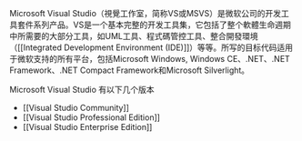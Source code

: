Microsoft Visual Studio（視覺工作室，简称VS或MSVS）是微软公司的开发工具套件系列产品。VS是一个基本完整的开发工具集，它包括了整个軟體生命週期中所需要的大部分工具，如UML工具、程式碼管控工具、整合開發環境（[[Integrated Development Environment (IDE)]]）等等。所写的目标代码适用于微软支持的所有平台，包括Microsoft Windows, Windows CE、.NET、.NET Framework、.NET Compact Framework和Microsoft Silverlight。 

Microsoft Visual Studio 有以下几个版本

- [[Visual Studio Community]]
- [[Visual Studio Professional Edition]]
- [[Visual Studio Enterprise Edition]]